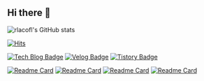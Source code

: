 ## Hi there 👋

![rlacofl's GitHub stats](https://github-readme-stats.vercel.app/api?username=rlacofl&show_icons=true&theme=transparent)

[![Hits](https://hits.seeyoufarm.com/api/count/incr/badge.svg?url=https%3A%2F%2Fgithub.com%2Frlacofl%2Frlacofl&count_bg=%2379C83D&title_bg=%23555555&icon=&icon_color=%23E7E7E7&title=hits&edge_flat=false)](https://hits.seeyoufarm.com)


[![Tech Blog Badge](http://img.shields.io/badge/-Tech%20blog-black?style=flat-square&logo=github&link=https://rlacofl.github.io/)](https://rlacofl.github.io/)
[![Velog Badge](https://img.shields.io/badge/Velog-20C997?style=flat-square&logo=youtube&link=https://velog.io/)](https://velog.io/)
[![Tistory Badge](https://img.shields.io/badge/tistory-000000?style=flat-square&logo=youtube&link=https://www.tistory.com/)](https://www.tistory.com/)


[![Readme Card](https://github-readme-stats.vercel.app/api/pin/?username=anuraghazra&repo=github-readme-stats)](https://github.com/anuraghazra/github-readme-stats)
[![Readme Card](https://github-readme-stats.vercel.app/api/pin/?username=anuraghazra&repo=github-readme-stats)](https://github.com/anuraghazra/github-readme-stats)
[![Readme Card](https://github-readme-stats.vercel.app/api/pin/?username=anuraghazra&repo=github-readme-stats)](https://github.com/anuraghazra/github-readme-stats)
[![Readme Card](https://github-readme-stats.vercel.app/api/pin/?username=anuraghazra&repo=github-readme-stats)](https://github.com/anuraghazra/github-readme-stats)
